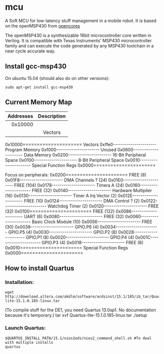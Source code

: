 # mcu
A Soft MCU for low-latency stuff management in a mobile robot.
It is based on the openMSP430 from [opencores](http://opencores.org/project,openmsp430)

The openMSP430 is a synthesizable 16bit microcontroller core written in Verilog. It is compatible with Texas Instruments' MSP430 microcontroller family and can execute the code generated by any MSP430 toolchain in a near cycle accurate way.

## Install gcc-msp430
On ubuntu 15.04 (should also do on other versions):

    sudo apt-get install gcc-msp430

## Current Memory Map
Addresses | Description
---------:|:----------:
0x10000   | 
          | Vectors

0x10000=====================
    Vectors
0xffe0----------------------
    Program Memory
0xf000----------------------
    Unused
0x0600----------------------
    Data Memory
0x0200----------------------
    16-Bit Peripheral Space
0x0100----------------------
    8-Bit Peripheral Space
0x0010----------------------
    Special Function Regs
0x0000======================

Focus on peripherals:
0x0200======================
    FREE (8)
0x01F8----------------------
    DMA Channels ? (24)
0x01E0----------------------
    FREE (104)
0x0178----------------------
    Timera A (24)
0x0160----------------------
    FREE (32)
0x0140----------------------
    Hardware Multiplier (16)
0x0130----------------------
    Timer A Irq Vector (2)
0x012E----------------------
    FREE (10)
0x0124----------------------
    DMA Control ? (2)
0x0122----------------------
    Watchdog Timer (2)
0x0120----------------------
    FREE (32)
0x0100======================
    FREE (122)
0x0086----------------------
    UART (6)
0x0080----------------------
    FREE (32)
0x0060----------------------
    Basic Clock Module (10)
0x0056----------------------
    FREE (30)
0x0038----------------------
    GPIO.P6 (4)
0x0034----------------------
    GPIO.P5 (4)
0x0030----------------------
    GPIO.P2 (8)
0x0028----------------------
    GPIO.P1 (8)
0x0020----------------------
    GPIO.P4 (4)
0x001C----------------------
    GPIO.P3 (4)
0x0018----------------------
    FREE (8)
0x0010======================
    Special Function Regs
0x0000======================

## How to install Quartus
### Installation:
    wget http://download.altera.com/akdlm/software/acdsinst/15.1/185/ib_tar/Quartus-lite-15.1.0.185-linux.tar
(To compile stuff for the DE1, you need Quartus 13.0sp1. No documentation because it's temporary.)
    tar xvf Quartus-lite-15.1.0.185-linux.tar
    ./setup

### Launch Quartus:
    $QUARTUS_INSTALL_PATH/15.1/nios2eds/nios2_command_shell.sh #To deal with multiple installs
    quartus
